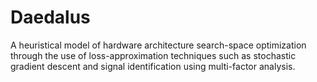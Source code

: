 # Daedalus
A heuristical model of hardware architecture search-space optimization through the use of loss-approximation techniques such as stochastic gradient descent and signal identification using multi-factor analysis.
